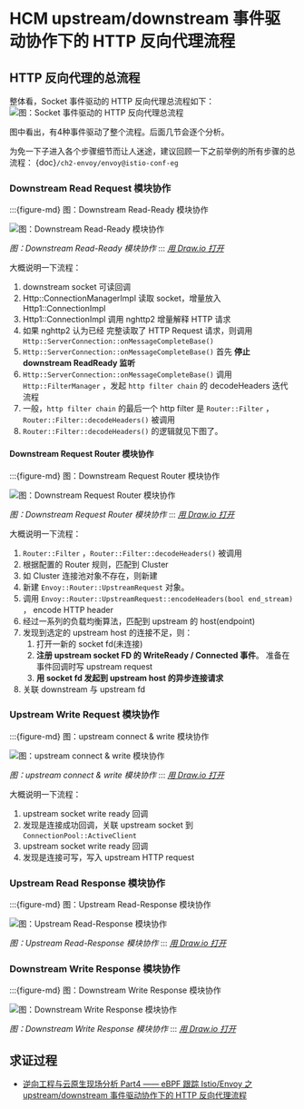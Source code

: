 # HCM upstream/downstream 事件驱动协作下的 HTTP 反向代理流程

## HTTP 反向代理的总流程

整体看，Socket 事件驱动的 HTTP 反向代理总流程如下：
![图：Socket 事件驱动的 HTTP 反向代理总流程](/ch2-envoy/arch/event-driven/event-driven.assets/envoy-event-model-proxy.drawio.svg)

图中看出，有4种事件驱动了整个流程。后面几节会逐个分析。

为免一下子进入各个步骤细节而让人迷途，建议回顾一下之前举例的所有步骤的总流程： 
{doc}`/ch2-envoy/envoy@istio-conf-eg`



### Downstream Read Request 模块协作

:::{figure-md} 图：Downstream Read-Ready 模块协作

<img src="/ch2-envoy/arch/http/http-connection-manager/hcm-event-process.assets/envoy-hcm-read-down-req.drawio.svg" alt="图：Downstream Read-Ready 模块协作">

*图：Downstream Read-Ready 模块协作*
:::
*[用 Draw.io 打开](https://app.diagrams.net/?ui=sketch#Uhttps%3A%2F%2Fistio-insider.mygraphql.com%2Fzh_CN%2Flatest%2F_images%2Fenvoy-hcm-read-down-req.drawio.svg)*


大概说明一下流程：
1. downstream socket 可读回调
2. Http::ConnectionManagerImpl 读取 socket，增量放入 Http1::ConnectionImpl
3. Http1::ConnectionImpl 调用 nghttp2 增量解释 HTTP 请求
4. 如果 nghttp2 认为已经  完整读取了 HTTP Request 请求，则调用 `Http::ServerConnection::onMessageCompleteBase()`
5. `Http::ServerConnection::onMessageCompleteBase()` 首先 **停止 downstream ReadReady 监听**
6. `Http::ServerConnection::onMessageCompleteBase()` 调用 `Http::FilterManager` ，发起 `http filter chain` 的 decodeHeaders 迭代流程
7. 一般，`http filter chain` 的最后一个 http filter 是 `Router::Filter` ，`Router::Filter::decodeHeaders()`  被调用
8. `Router::Filter::decodeHeaders()` 的逻辑就见下图了。

#### Downstream Request Router 模块协作

:::{figure-md} 图：Downstream Request Router 模块协作

<img src="/ch2-envoy/arch/http/http-connection-manager/hcm-event-process.assets/envoy-hcm-router-on-down-req-complete.drawio.svg" alt="图：Downstream Request Router 模块协作">

*图：Downstream Request Router 模块协作*
:::
*[用 Draw.io 打开](https://app.diagrams.net/?ui=sketch#Uhttps%3A%2F%2Fistio-insider.mygraphql.com%2Fzh_CN%2Flatest%2F_images%2Fenvoy-hcm-router-on-down-req-complete.drawio.svg)*

大概说明一下流程：
1. `Router::Filter` ，`Router::Filter::decodeHeaders()`  被调用
2. 根据配置的 Router 规则，匹配到 Cluster
3. 如 Cluster 连接池对象不存在，则新建
4. 新建 `Envoy::Router::UpstreamRequest` 对象。
5. 调用 `Envoy::Router::UpstreamRequest::encodeHeaders(bool end_stream)` ， encode HTTP header
6. 经过一系列的负载均衡算法，匹配到 upstream 的 host(endpoint)
7. 发现到选定的 upstream host 的连接不足，则：
   1. 打开一新的 socket fd(未连接)
   2. **注册 upstream socket FD 的 WriteReady / Connected 事件**。 准备在事件回调时写 upstream request
   3. **用 socket fd 发起到 upstream host 的异步连接请求**
8. 关联 downstream 与 upstream fd


### Upstream Write Request 模块协作

:::{figure-md} 图：upstream connect & write 模块协作

<img src="/ch2-envoy/arch/http/http-connection-manager/hcm-event-process.assets/envoy-hcm-upstream-flow-connected-write.drawio.svg" alt="图：upstream connect & write 模块协作">

*图：upstream connect & write 模块协作*
:::
*[用 Draw.io 打开](https://app.diagrams.net/?ui=sketch#Uhttps%3A%2F%2Fistio-insider.mygraphql.com%2Fzh_CN%2Flatest%2F_images%2Fenvoy-hcm-upstream-flow-connected-write.drawio.svg)*



大概说明一下流程：
1. upstream socket write ready 回调
2. 发现是连接成功回调，关联 upstream socket 到 `ConnectionPool::ActiveClient`
3. upstream socket write ready 回调
4. 发现是连接可写，写入 upstream HTTP request


### Upstream Read Response 模块协作

:::{figure-md} 图：Upstream Read-Response 模块协作

<img src="/ch2-envoy/arch/http/http-connection-manager/hcm-event-process.assets/envoy-hcm-upstream-flow-read-resp.drawio.svg" alt="图：Upstream Read-Response 模块协作">

*图：Upstream Read-Response 模块协作*
:::
*[用 Draw.io 打开](https://app.diagrams.net/?ui=sketch#Uhttps%3A%2F%2Fistio-insider.mygraphql.com%2Fzh_CN%2Flatest%2F_images%2Fenvoy-hcm-upstream-flow-read-resp.drawio.svg)*


### Downstream Write Response 模块协作


:::{figure-md} 图：Downstream Write Response 模块协作

<img src="/ch2-envoy/arch/http/http-connection-manager/hcm-event-process.assets/envoy-hcm-write-down-resp.drawio.svg" alt="图：Downstream Write Response 模块协作">

*图：Downstream Write Response 模块协作*
:::
*[用 Draw.io 打开](https://app.diagrams.net/?ui=sketch#Uhttps%3A%2F%2Fistio-insider.mygraphql.com%2Fzh_CN%2Flatest%2F_images%2Fenvoy-hcm-write-down-resp.drawio.svg)*

## 求证过程

- [逆向工程与云原生现场分析 Part4 —— eBPF 跟踪 Istio/Envoy 之 upstream/downstream 事件驱动协作下的 HTTP 反向代理流程](https://blog.mygraphql.com/zh/posts/low-tec/trace/trace-istio/trace-istio-part4/)